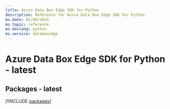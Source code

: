 ```yaml
---
title: Azure Data Box Edge SDK for Python
description: Reference for Azure Data Box Edge SDK for Python
ms.date: 02/09/2024
ms.topic: reference
ms.devlang: python
ms.service: databoxedge
---
```

# Azure Data Box Edge SDK for Python - latest
## Packages - latest
[!INCLUDE [packages](data-box-edge-index.md)]